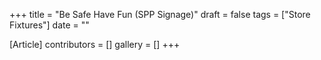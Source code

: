 +++
title = "Be Safe Have Fun (SPP Signage)"
draft = false
tags = ["Store Fixtures"]
date = ""

[Article]
contributors = []
gallery = []
+++